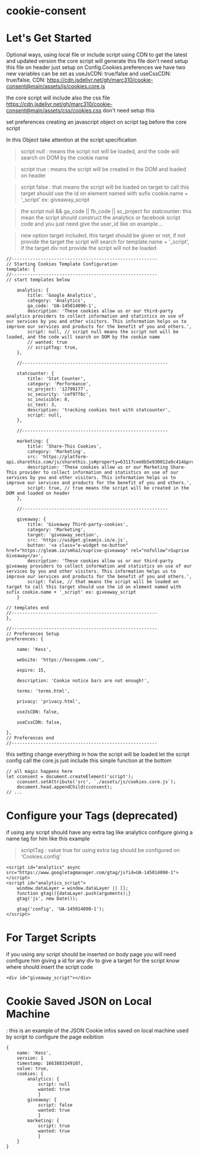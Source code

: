 # cookie-consent
 

# Let's Get Started

Optional ways, using local file or include script using CDN to get the latest and updated version the core script will generate this file don't need setup this file on header
just setup on Config.Cookies.preferences we have two new variables can be set as useJsCDN: true/false and useCssCDN: true/false,
CDN: https://cdn.jsdelivr.net/gh/marc310/cookie-consent@main/assets/js/cookies.core.js

the core script will include also the css file https://cdn.jsdelivr.net/gh/marc310/cookie-consent@main/assets/css/cookies.css don't need setup this

set preferences creating an javascript object on script tag before the core script

In this Object take attention at the script specification

> script null : means the script not will be loaded, and the code will search on DOM by the cookie name
    
> script true : means the script will be created in the DOM and loaded on header
    
> script false : that means the script will be loaded on target to call this target should use the id on element named with sufix cookie.name + '_script' ex: giveaway_script

> the script null && ga_code || fb_code || sc_project for statcounter: this mean the script should construct the analytics or facebook script code and you just need give the user_id like on example...

> new option target included, this target should be given or not, if not provide the target the script will search for template.name + '_script', if the target div not provide the script will not be loaded


> 
    //-------------------------------------------------------
    // Starting Cookies Template Configuration
    template: {
    //-------------------------------------------------------
    // start templates below

        analytics: {
            title: 'Google Analytics',
            category: 'Analytics',
            ga_code: 'UA-145014090-1',
            description: 'These cookies allow us or our third-party analytics providers to collect information and statistics on use of our services by you and other visitors. This information helps us to improve our services and products for the benefit of you and others.',
            script: null, // script null means the script not will be loaded, and the code will search on DOM by the cookie name
            // wanted: true
            // scriptTag: true,
        },

        //-------------------------------------------------------

        statcounter: {
            title: 'Stat Counter',
            category: 'Performance',
            sc_project: '12799177',
            sc_security: 'cef97f6c',
            sc_invisible: 0,
            sc_text: 3,
            description: 'tracking cookies test with statcounter',
            script: null,
        },

        //-------------------------------------------------------

        marketing: {
            title: 'Share-This Cookies',
            category: 'Marketing',
            src: 'https://platform-api.sharethis.com/js/sharethis.js#property=63117cee0b5e930012a9c414&product=sop',
            description: 'These cookies allow us or our Marketing Share-This provider to collect information and statistics on use of our services by you and other visitors. This information helps us to improve our services and products for the benefit of you and others.',
            script: true, // true means the script will be created in the DOM and loaded on header
        },
        
        //-------------------------------------------------------

        giveaway: {
            title: 'Giveaway Third-party-cookies',
            category: 'Marketing',
            target: 'giveaway_section',
            src: 'https://widget.gleamjs.io/e.js',
            button: '<a class="e-widget no-button" href="https://gleam.io/smhaJ/suprise-giveaway" rel="nofollow">Suprise Giveaway</a>',
            description: 'These cookies allow us or our third-party giveaway providers to collect information and statistics on use of our services by you and other visitors. This information helps us to improve our services and products for the benefit of you and others.',
            script: false, // that means the script will be loaded on target to call this target should use the id on element named with sufix cookie.name + '_script' ex: giveaway_script
        }

    // templates end
    //-------------------------------------------------------
    },
    
    //-------------------------------------------------------
    // Preferences Setup
    preferences: {

        name: 'Kess',

        website: 'https://kessgame.com/',

        expire: 15,

        description: 'Cookie notice bars are not enough!',

        terms: 'terms.html',

        privacy: 'privacy.html',

        useJsCDN: false,

        useCssCDN: false,

    },
    // Preferences end
    //-------------------------------------------------------

this setting change everything in how the script will be loaded
let the script config call the core.js just include this simple function at the bottom

>
    // all magic happens here
    let cconsent = document.createElement('script');
        cconsent.setAttribute('src', `./assets/js/cookies.core.js`);
        document.head.appendChild(cconsent);
    // ...


# Configure your Tags (deprecated)
if using any script should have any extra tag like analytics configure giving a name tag for him like this example
> scriptTag : value true for using extra tag should be configured on 'Cookies.config'

> <!-- Global site tag (gtag.js) - Google Analytics -->
    <script id="analytics" async src="https://www.googletagmanager.com/gtag/js?id=UA-145014090-1"></script>
    <script id="analytics_script">
        window.dataLayer = window.dataLayer || [];
        function gtag(){dataLayer.push(arguments);}
        gtag('js', new Date());

        gtag('config', 'UA-145014090-1');
    </script>

# For Target Scripts
if you using any script should be inserted on body page you will need configure him giving a id for any div to give a target for the script know where should insert the script code
> 
    <div id="giveaway_script"></div>

# Cookie Saved JSON on Local Machine 
: this is an example of the JSON Cookie infos saved on local machine used by script to configure the page exibition

> 
    {
        name: 'Kess', 
        version: 1
        timestamp: 1663883349107, 
        value: true, 
        cookies: {
            analytics: {
                script: null
                wanted: true
                }
            giveaway: {
                script: false
                wanted: true
                }
            marketing: {
                script: true
                wanted: true
                }
        }
    }
    